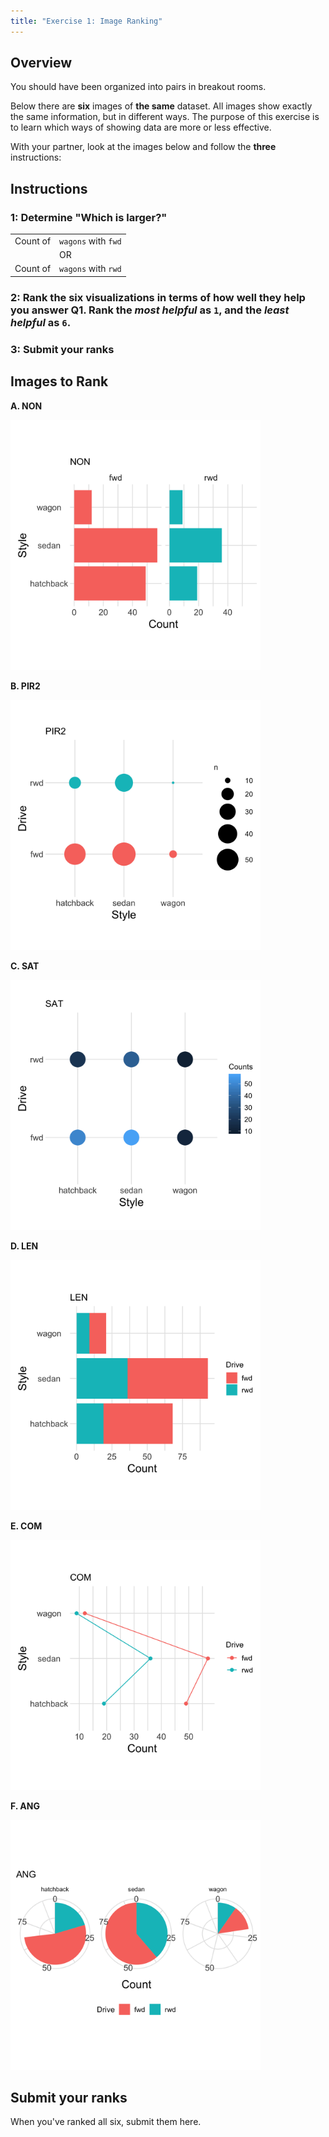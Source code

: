 ```yaml
---
title: "Exercise 1: Image Ranking"
---
```


## Overview

You should have been organized into pairs in breakout rooms.

Below there are **six** images of **the same** dataset. All images show exactly
the same information, but in different ways. The purpose of this exercise is to
learn which ways of showing data are more or less effective.

With your partner, look at the images below and follow the **three**
instructions:

## Instructions

### 1: Determine "Which is larger?"

|          |                     |
|----------|---------------------|
| Count of | `wagons` with `fwd` |
|          | OR                  |
| Count of | `wagons` with `rwd` |

### 2: Rank the six visualizations in terms of how well they help you answer Q1. Rank the *most helpful* as `1`, and the *least helpful* as `6`.

### 3: **Submit your ranks**

## Images to Rank

__A. NON__

<img src="../fig/02_nonaligned_scale.png" style="width:400px;height:400px;">

__B. PIR2__

<img src="../fig/05_area.png" style="width:400px;height:400px;">

__C. SAT__

<img src="../fig/06_sat.png" style="width:400px;height:400px;">

__D. LEN__

<img src="../fig/03_length.png" style="width:400px;height:400px;">

__E. COM__

<img src="../fig/01_common_scale.png" style="width:400px;height:400px;">

__F. ANG__

<img src="../fig/04_angle.png" style="width:400px;height:400px;">

## Submit your ranks

When you've ranked all six, submit them here.
